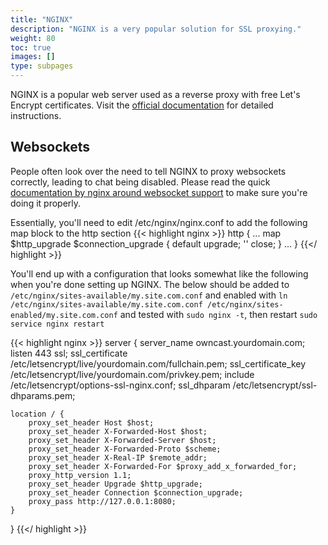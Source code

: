```yaml
---
title: "NGINX"
description: "NGINX is a very popular solution for SSL proxying."
weight: 80
toc: true
images: []
type: subpages
---
```


NGINX is a popular web server used as a reverse proxy with free Let's Encrypt certificates. Visit the [official documentation](https://www.nginx.com/blog/using-free-ssltls-certificates-from-lets-encrypt-with-nginx/) for detailed instructions.

## Websockets

People often look over the need to tell NGINX to proxy websockets correctly, leading to chat being disabled. Please read the quick [documentation by nginx around websocket support](https://nginx.org/en/docs/http/websocket.html) to make sure you're doing it properly.

Essentially, you'll need to edit /etc/nginx/nginx.conf to add the following map block to the http section
{{< highlight nginx >}}
http {
...
map $http_upgrade $connection_upgrade {
    default upgrade;
    ''      close;
}
...
}
{{</ highlight >}}

You'll end up with a configuration that looks somewhat like the following when you're done setting up NGINX. The below should be added to `/etc/nginx/sites-available/my.site.com.conf` and enabled with `ln /etc/nginx/sites-available/my.site.com.conf /etc/nginx/sites-enabled/my.site.com.conf` and tested with `sudo nginx -t`, then restart `sudo service nginx restart`

{{< highlight nginx >}}
server {
    server_name owncast.yourdomain.com;
    listen 443 ssl;
    ssl_certificate /etc/letsencrypt/live/yourdomain.com/fullchain.pem;
    ssl_certificate_key /etc/letsencrypt/live/yourdomain.com/privkey.pem;
    include /etc/letsencrypt/options-ssl-nginx.conf;
    ssl_dhparam /etc/letsencrypt/ssl-dhparams.pem;

    location / {
        proxy_set_header Host $host;
        proxy_set_header X-Forwarded-Host $host;
        proxy_set_header X-Forwarded-Server $host;
        proxy_set_header X-Forwarded-Proto $scheme;
        proxy_set_header X-Real-IP $remote_addr;
        proxy_set_header X-Forwarded-For $proxy_add_x_forwarded_for;
        proxy_http_version 1.1;
        proxy_set_header Upgrade $http_upgrade;
        proxy_set_header Connection $connection_upgrade;
        proxy_pass http://127.0.0.1:8080;
    }
}
{{</ highlight >}}
